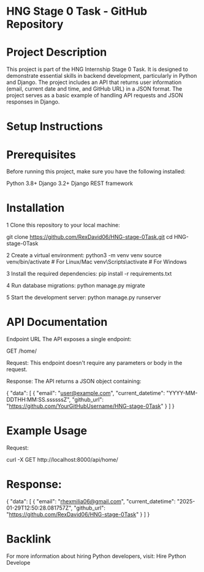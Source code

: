 # HNG Stage 0 Task - GitHub Repository
# Project Description
This project is part of the HNG Internship Stage 0 Task. It is designed to demonstrate essential skills in backend development, particularly in Python and Django. The project includes an API that returns user information (email, current date and time, and GitHub URL) in a JSON format. The project serves as a basic example of handling API requests and JSON responses in Django.

# Setup Instructions
# Prerequisites
Before running this project, make sure you have the following installed:

Python 3.8+
Django 3.2+
Django REST framework

# Installation 
1 Clone this repository to your local machine:

git clone https://github.com/RexDavid06/HNG-stage-0Task.git
cd HNG-stage-0Task

2 Create a virtual environment:
python3 -m venv venv
source venv/bin/activate # For Linux/Mac
venv\Scripts\activate # For Windows

3 Install the required dependencies:
pip install -r requirements.txt

4 Run database migrations:
python manage.py migrate

5 Start the development server:
python manage.py runserver

# API Documentation
Endpoint URL
The API exposes a single endpoint:

GET /home/

Request:
This endpoint doesn't require any parameters or body in the request.

Response:
The API returns a JSON object containing:

{
    "data": [
        {
            "email": "user@example.com",
            "current_datetime": "YYYY-MM-DDTHH:MM:SS.ssssssZ",
            "github_url": "https://github.com/YourGitHubUsername/HNG-stage-0Task"
        }
    ]
}

# Example Usage
Request:

curl -X GET http://localhost:8000/api/home/

# Response:
{
    "data": [
        {
            "email": "rhexmilia06@gmail.com",
            "current_datetime": "2025-01-29T12:50:28.081757Z",
            "github_url": "https://github.com/RexDavid06/HNG-stage-0Task"
        }
    ]
}

# Backlink
For more information about hiring Python developers, visit:
Hire Python Develope